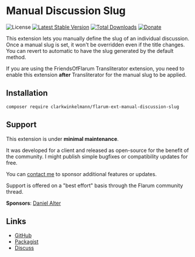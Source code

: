 # Manual Discussion Slug

![License](https://img.shields.io/badge/license-MIT-blue.svg) [![Latest Stable Version](https://img.shields.io/packagist/v/clarkwinkelmann/flarum-ext-manual-discussion-slug.svg)](https://packagist.org/packages/clarkwinkelmann/flarum-ext-manual-discussion-slug) [![Total Downloads](https://img.shields.io/packagist/dt/clarkwinkelmann/flarum-ext-manual-discussion-slug.svg)](https://packagist.org/packages/clarkwinkelmann/flarum-ext-manual-discussion-slug) [![Donate](https://img.shields.io/badge/paypal-donate-yellow.svg)](https://www.paypal.me/clarkwinkelmann)

This extension lets you manually define the slug of an individual discussion.
Once a manual slug is set, it won't be overridden even if the title changes.
You can revert to automatic to have the slug generated by the default method.

If you are using the FriendsOfFlarum Transliterator extension, you need to enable this extension **after** Transliterator for the manual slug to be applied.

## Installation

    composer require clarkwinkelmann/flarum-ext-manual-discussion-slug

## Support

This extension is under **minimal maintenance**.

It was developed for a client and released as open-source for the benefit of the community.
I might publish simple bugfixes or compatibility updates for free.

You can [contact me](https://clarkwinkelmann.com/flarum) to sponsor additional features or updates.

Support is offered on a "best effort" basis through the Flarum community thread.

**Sponsors**: [Daniel Alter](https://convo.co.il/)

## Links

- [GitHub](https://github.com/clarkwinkelmann/flarum-ext-manual-discussion-slug)
- [Packagist](https://packagist.org/packages/clarkwinkelmann/flarum-ext-manual-discussion-slug)
- [Discuss](https://discuss.flarum.org/d/25993)
